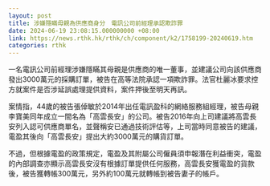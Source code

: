 ```yaml
---
layout: post
title: 涉嫌隱瞞母親為供應商身分　電訊公司前經理承認欺詐罪
date: 2024-06-19 23:08:15.000000000 +08:00
link: https://news.rthk.hk/rthk/ch/component/k2/1758199-20240619.htm
categories: rthk
---
```


一名電訊公司前經理涉嫌隱瞞其母親是供應商的唯一董事，並建議公司向該供應商發出3000萬元的採購訂單，被告在高等法院承認一項欺詐罪。法官杜麗冰要求控方就案件是否涉延誤處理提供資料，案件押後至明天再訊。

案情指，44歲的被告張倬敏於2014年出任電訊盈科的網絡服務組經理，被告母親李寶美同年成立一間名為「高雲長安」的公司。被告2016年向上司建議將高雲長安列入認可供應商單名，並聲稱安已通過技術評估等，上司當時同意被告的建議，電盈其後向「高雲長安」提出大約3000萬元的購貨訂單。

不過，但根據電盈的政策規定，電盈及其附屬公司僱員須申報潛在利益衝突，電盈的內部調查亦顯示高雲長安沒有根據訂單提供任何服務，高雲長安獲電盈的貨款後，被告獲轉帳300萬元，另外約100萬元就轉帳到被告妻子的帳戶。
